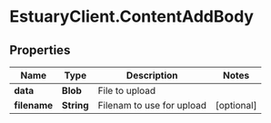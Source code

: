 # EstuaryClient.ContentAddBody

## Properties
Name | Type | Description | Notes
------------ | ------------- | ------------- | -------------
**data** | **Blob** | File to upload | 
**filename** | **String** | Filenam to use for upload | [optional] 
